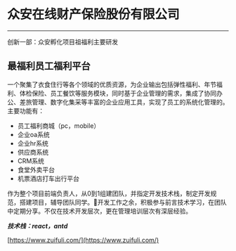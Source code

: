 # 众安在线财产保险股份有限公司
----
创新一部：众安孵化项目祖福利主要研发

## **最福利员工福利平台**
一个聚集了衣食住行等各个领域的优质资源，为企业输出包括弹性福利、年节福利、体检保险、员工餐饮等服务模块，同时基于企业管理的需求，集成了协同办公、差旅管理、数字化集采等丰富的企业应用工具，实现了员工的系统化管理的。
主要功能有：
+ 员工福利商城（pc，mobile）
+ 企业oa系统
+ 企业hr系统
+ 供应商系统
+ CRM系统
+ 食堂外卖平台
+ 机票酒店打车出行平台

作为整个项目前端负责人，从0到1组建团队，并指定开发技术栈，制定开发规范，搭建项目，辅导团队同学。开发工作之余，积极参与前言技术学习，在团队中定期分享。不仅在技术开发层次，更在管理培训层次有深层经验。

***技术栈：react，antd***

[https://www.zuifuli.com/](https://www.zuifuli.com/)

